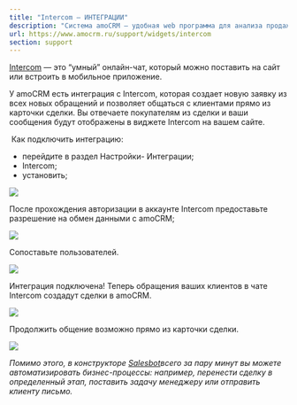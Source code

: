 ```yaml
---
title: "Intercom — ИНТЕГРАЦИИ"
description: "Система amoCRM – удобная web программа для анализа продаж, доступная в режиме online из любой точки мира! Подробности узнавайте по указанным на сайте телефонам в Москве."
url: https://www.amocrm.ru/support/widgets/intercom
section: support
---
```


[Intercom](https://www.intercom.com/) — это “умный” онлайн-чат, который можно поставить на сайт или встроить в мобильное приложение.

У amoCRM есть интеграция с Intercom, которая создает новую заявку из всех новых обращений и позволяет общаться с клиентами прямо из карточки сделки. Вы отвечаете покупателям из сделки и ваши сообщения будут отображены в виджете Intercom на вашем сайте.

 Как подключить интеграцию:

- перейдите в раздел Настройки- Интеграции;
- Intercom;
- установить;

![](/uploads/2020/06/Screenshot_1.jpg)

После прохождения авторизации в аккаунте Intercom предоставьте разрешение на обмен данными с amoCRM;

![](/uploads/2020/06/Screenshot_2.jpg)

Сопоставьте пользователей.

![](/uploads/2020/06/Screenshot_4.jpg)

Интеграция подключена! Теперь обращения ваших клиентов в чате Intercom создадут сделки в amoCRM.

![](/uploads/2020/06/Screenshot_5.jpg)

Продолжить общение возможно прямо из карточки сделки.

![](/uploads/2020/06/Screenshot_8.jpg)

*Помимо этого, в конструкторе* [*Salesbot*](https://www.amocrm.ru/support/digitalpipeline/salesbot)*всего за пару минут вы можете автоматизировать бизнес-процессы: например, перенести сделку в определенный этап, поставить задачу менеджеру или отправить клиенту письмо.*